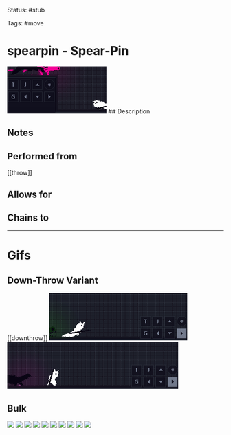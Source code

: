 Status: #stub

Tags: #move

# spearpin - Spear-Pin
<img src=https://raw.githubusercontent.com/LauraHannah44/Rain-World-Movement/main/Files/spearpin_header.gif>
## Description


## Notes


## Performed from
[[throw]]

## Allows for


## Chains to


___
# Gifs
## Down-Throw Variant
[[downthrow]]
<img src=https://raw.githubusercontent.com/LauraHannah44/Rain-World-Movement/main/Files/spearpin_down0.gif>
<img src=https://raw.githubusercontent.com/LauraHannah44/Rain-World-Movement/main/Files/spearpin_down1.gif>

## Bulk
<img src=https://raw.githubusercontent.com/LauraHannah44/Rain-World-Movement/main/Files/spearpin_0.gif>
<img src=https://raw.githubusercontent.com/LauraHannah44/Rain-World-Movement/main/Files/spearpin_1.gif>
<img src=https://raw.githubusercontent.com/LauraHannah44/Rain-World-Movement/main/Files/spearpin_2.gif>
<img src=https://raw.githubusercontent.com/LauraHannah44/Rain-World-Movement/main/Files/spearpin_3.gif>
<img src=https://raw.githubusercontent.com/LauraHannah44/Rain-World-Movement/main/Files/spearpin_4.gif>
<img src=https://raw.githubusercontent.com/LauraHannah44/Rain-World-Movement/main/Files/spearpin_5.gif>
<img src=https://raw.githubusercontent.com/LauraHannah44/Rain-World-Movement/main/Files/spearpin_6.gif>
<img src=https://raw.githubusercontent.com/LauraHannah44/Rain-World-Movement/main/Files/spearpin_7.gif>
<img src=https://raw.githubusercontent.com/LauraHannah44/Rain-World-Movement/main/Files/spearpin_8.gif>
<img src=https://raw.githubusercontent.com/LauraHannah44/Rain-World-Movement/main/Files/spearpin_9.gif>